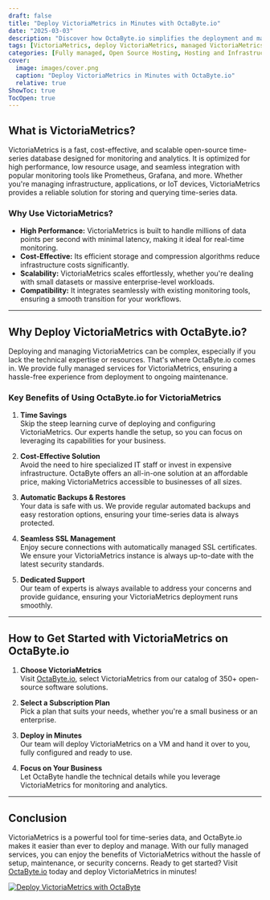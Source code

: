 ```yaml
---
draft: false
title: "Deploy VictoriaMetrics in Minutes with OctaByte.io"
date: "2025-03-03"
description: "Discover how OctaByte.io simplifies the deployment and management of VictoriaMetrics, a powerful time-series database, saving you time, effort, and resources. Learn why VictoriaMetrics is a game-changer for monitoring and analytics, and how OctaByte makes it hassle-free."
tags: [VictoriaMetrics, deploy VictoriaMetrics, managed VictoriaMetrics, time-series database, OctaByte, open-source software, managed services, monitoring and analytics, cost-effective solutions, automatic backups, SSL management, technical support]
categories: [Fully managed, Open Source Hosting, Hosting and Infrastructure, Monitoring]
cover:
  image: images/cover.png
  caption: "Deploy VictoriaMetrics in Minutes with OctaByte.io"
  relative: true
ShowToc: true
TocOpen: true
---
```



## What is VictoriaMetrics?

VictoriaMetrics is a fast, cost-effective, and scalable open-source time-series database designed for monitoring and analytics. It is optimized for high performance, low resource usage, and seamless integration with popular monitoring tools like Prometheus, Grafana, and more. Whether you're managing infrastructure, applications, or IoT devices, VictoriaMetrics provides a reliable solution for storing and querying time-series data.

### Why Use VictoriaMetrics?

- **High Performance:** VictoriaMetrics is built to handle millions of data points per second with minimal latency, making it ideal for real-time monitoring.
- **Cost-Effective:** Its efficient storage and compression algorithms reduce infrastructure costs significantly.
- **Scalability:** VictoriaMetrics scales effortlessly, whether you're dealing with small datasets or massive enterprise-level workloads.
- **Compatibility:** It integrates seamlessly with existing monitoring tools, ensuring a smooth transition for your workflows.

---

## Why Deploy VictoriaMetrics with OctaByte.io?

Deploying and managing VictoriaMetrics can be complex, especially if you lack the technical expertise or resources. That's where OctaByte.io comes in. We provide fully managed services for VictoriaMetrics, ensuring a hassle-free experience from deployment to ongoing maintenance.

### Key Benefits of Using OctaByte.io for VictoriaMetrics

1. **Time Savings**  
   Skip the steep learning curve of deploying and configuring VictoriaMetrics. Our experts handle the setup, so you can focus on leveraging its capabilities for your business.

2. **Cost-Effective Solution**  
   Avoid the need to hire specialized IT staff or invest in expensive infrastructure. OctaByte offers an all-in-one solution at an affordable price, making VictoriaMetrics accessible to businesses of all sizes.

3. **Automatic Backups & Restores**  
   Your data is safe with us. We provide regular automated backups and easy restoration options, ensuring your time-series data is always protected.

4. **Seamless SSL Management**  
   Enjoy secure connections with automatically managed SSL certificates. We ensure your VictoriaMetrics instance is always up-to-date with the latest security standards.

5. **Dedicated Support**  
   Our team of experts is always available to address your concerns and provide guidance, ensuring your VictoriaMetrics deployment runs smoothly.

---

## How to Get Started with VictoriaMetrics on OctaByte.io

1. **Choose VictoriaMetrics**  
   Visit [OctaByte.io](https://octabyte.io), select VictoriaMetrics from our catalog of 350+ open-source software solutions.

2. **Select a Subscription Plan**  
   Pick a plan that suits your needs, whether you're a small business or an enterprise.

3. **Deploy in Minutes**  
   Our team will deploy VictoriaMetrics on a VM and hand it over to you, fully configured and ready to use.

4. **Focus on Your Business**  
   Let OctaByte handle the technical details while you leverage VictoriaMetrics for monitoring and analytics.

---

## Conclusion

VictoriaMetrics is a powerful tool for time-series data, and OctaByte.io makes it easier than ever to deploy and manage. With our fully managed services, you can enjoy the benefits of VictoriaMetrics without the hassle of setup, maintenance, or security concerns. Ready to get started? Visit [OctaByte.io](https://octabyte.io) today and deploy VictoriaMetrics in minutes!

[![Deploy VictoriaMetrics with OctaByte](/images/deploy-on-octabyte.png)](https://octabyte.io/fully-managed-open-source-services/hosting-and-infrastructure/monitoring/victoriametrics)